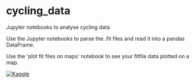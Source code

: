 # cycling_data
Jupyter notebooks to analyse cycling data

Use the Jupyter notebooks to parse the .fit files and read it into a pandas DataFrame. 

Use the 'plot fit files on maps' notebook to see your fitfile data plotted on a map.


 [![Kaggle](https://kaggle.com/static/images/open-in-kaggle.svg)](https://kaggle.com/kernels/welcome?src=https://github.com/keras-team/keras-io/blob/master/examples/vision/ipynb/mnist_convnet.ipynb)
